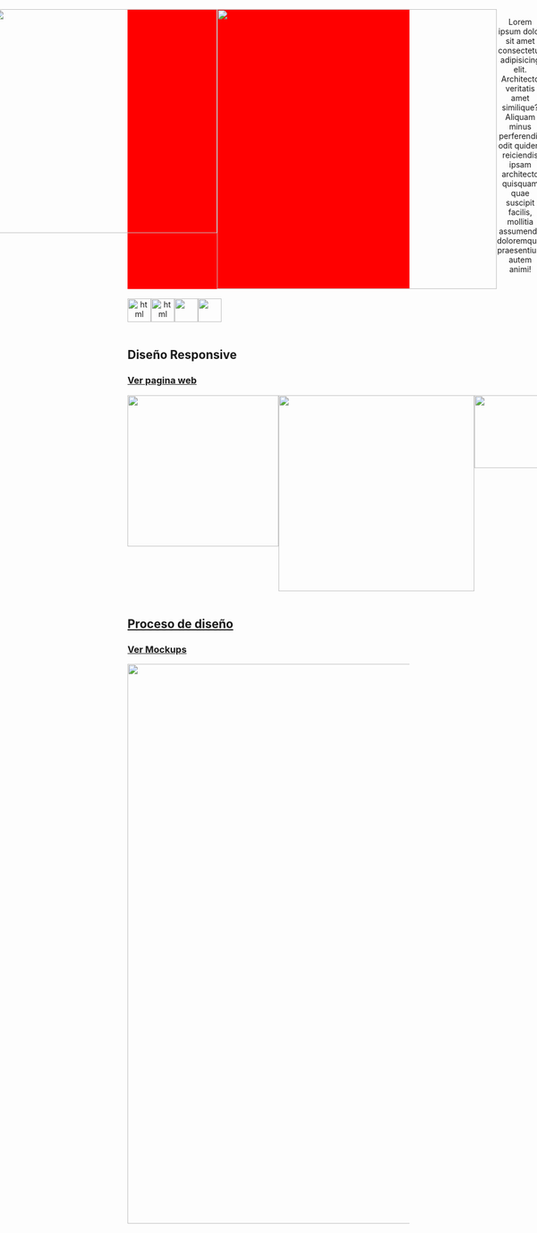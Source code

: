 

<div style="display:flex;text-align: center;margin: auto;justify-content: center;background-color:red;" align="center">
  <img src="https://raw.githubusercontent.com/Santibrito/AmazingEvents_Vanilla/main/assets/img/LogoAmazingEvents.png" align="center"  width="400">
  <br>  
  <img src="https://i.ibb.co/ftStgHf/xxxxxxxxxxxxxxx.png"  width="500">
  <br>  
  <p>Lorem ipsum dolor sit amet consectetur adipisicing elit. Architecto veritatis amet similique? Aliquam minus perferendis odit quidem reiciendis ipsam architecto quisquam quae suscipit facilis, mollitia assumenda doloremque, praesentium autem animi!
</p>
 </div>
 <br>  
 <div align="center">
  <div style="display: flex;">
    <img src="https://cdn-icons-png.flaticon.com/512/174/174854.png" alt="html" height="42px"style="vertical-align: top;" />
    <img src="https://cdn-icons-png.flaticon.com/512/732/732190.png" alt="html" height="42px"style="vertical-align: top;" />
    <img src="https://upload.wikimedia.org/wikipedia/commons/thumb/b/b2/Bootstrap_logo.svg/1200px-Bootstrap_logo.svg.png" height="42px"style="vertical-align: top;" />
    <img src="https://cdn-icons-png.flaticon.com/512/5968/5968292.png" height="42px"style="vertical-align: top;" />
  </div>
</div>
 <br>
 
<h2>Diseño Responsive <h3><a href="https://santibrito.github.io/AmazingEvents_Vanilla/">Ver pagina web</h3>
<div align="center">
  <div style="display: flex;">
    <img src="https://i.ibb.co/n3zDP2m/smartmockups-l8kb8pbj.png" style="vertical-align: top;" width="270" />
    <img src="https://i.ibb.co/tHg1v66/smartmockups-l8kblxca.png" style="vertical-align: top;" width="350" />
    <img src="https://i.ibb.co/6Px5BsD/smartmockups-l8kbo8kw.png" style="vertical-align: top;" width="130" />
     
  </div>
</div>

 <br>
  
<h2>Proceso de diseño <h3><a href="https://santibrito.github.io/AmazingEvents_Vanilla/">Ver Mockups</h3>
<div align="center">
  <div style="display: flex;">
    <img src="https://i.ibb.co/q96nnPP/screencapture-behance-net-gallery-94777445-Citybank-mobile-app-redesign-2022-09-27-12-07-13.png" style="vertical-align: top;" width="1000" />
  </div>
</div>

  
  
